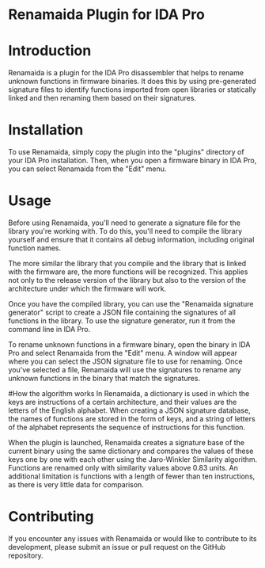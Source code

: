 # Renamaida Plugin for IDA Pro
# Introduction
Renamaida is a plugin for the IDA Pro disassembler that helps to rename unknown functions in firmware binaries. It does this by using pre-generated signature files to identify functions imported from open libraries or statically linked and then renaming them based on their signatures.

# Installation
To use Renamaida, simply copy the plugin into the "plugins" directory of your IDA Pro installation. Then, when you open a firmware binary in IDA Pro, you can select Renamaida from the "Edit" menu.

# Usage
Before using Renamaida, you'll need to generate a signature file for the library you're working with. To do this, you'll need to compile the library yourself and ensure that it contains all debug information, including original function names.

The more similar the library that you compile and the library that is linked with the firmware are, the more functions will be recognized. This applies not only to the release version of the library but also to the version of the architecture under which the firmware will work.

Once you have the compiled library, you can use the "Renamaida signature generator" script to create a JSON file containing the signatures of all functions in the library. To use the signature generator, run it from the command line in IDA Pro.

To rename unknown functions in a firmware binary, open the binary in IDA Pro and select Renamaida from the "Edit" menu. A window will appear where you can select the JSON signature file to use for renaming. Once you've selected a file, Renamaida will use the signatures to rename any unknown functions in the binary that match the signatures.

#How the algorithm works
In Renamaida, a dictionary is used in which the keys are instructions of a certain architecture, and their values are the letters of the English alphabet. When creating a JSON signature database, the names of functions are stored in the form of keys, and a string of letters of the alphabet represents the sequence of instructions for this function.

When the plugin is launched, Renamaida creates a signature base of the current binary using the same dictionary and compares the values of these keys one by one with each other using the Jaro-Winkler Similarity algorithm. Functions are renamed only with similarity values above 0.83 units. An additional limitation is functions with a length of fewer than ten instructions, as there is very little data for comparison.

# Contributing
If you encounter any issues with Renamaida or would like to contribute to its development, please submit an issue or pull request on the GitHub repository.
